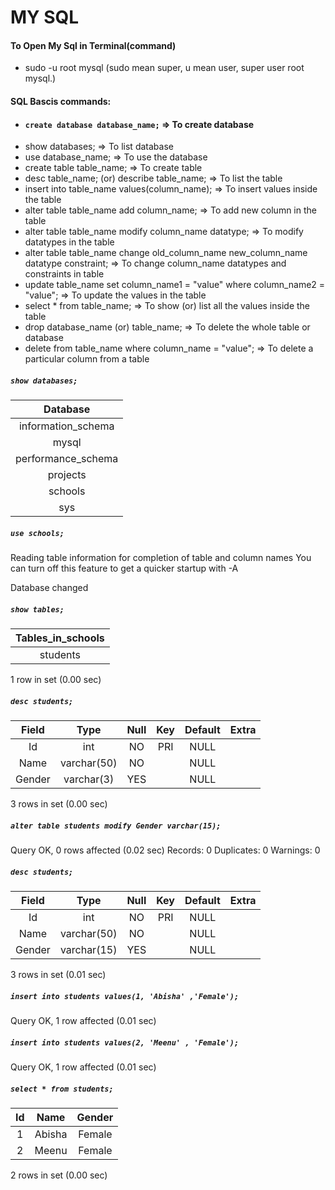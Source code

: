 # MY SQL

#### To Open My Sql in Terminal(command)
  * sudo -u root mysql 
  (sudo mean super, u mean user, super user root mysql.)

#### SQL Bascis commands:
* #### ``` create database database_name; ``` => To create database
* show databases; => To list database
* use database_name; => To use the database
* create table table_name; => To create table
* desc table_name; (or) describe table_name; => To list the table 
* insert into table_name values(column_name); => To insert values inside the table
* alter table table_name add column_name; => To add new column in the table
* alter table table_name modify column_name datatype; => To modify datatypes in the table
* alter table table_name change old_column_name new_column_name datatype constraint; => To change column_name datatypes and constraints in table
* update table_name set column_name1 = "value" where column_name2 = "value"; => To update the values in the table
* select * from table_name; => To show (or) list all the values inside the table
* drop database_name (or) table_name; => To delete the whole table or database
* delete from table_name where column_name = "value"; => To delete a particular column from a table

##### ``` show databases; ```

| Database           |
|:------------------:|
| information_schema |
| mysql              |
| performance_schema |
| projects           |
| schools            |
| sys                |

##### ``` use schools; ```
Reading table information for completion of table and column names
You can turn off this feature to get a quicker startup with -A

Database changed

##### ``` show tables; ```

| Tables_in_schools |
|:-----------------:|
| students          |

1 row in set (0.00 sec)

##### ``` desc students; ```

| Field  | Type        | Null | Key | Default | Extra |
|:------:|:-----------:|:----:|:---:|:-------:|:-----:|
| Id     | int         | NO   | PRI | NULL    |       |
| Name   | varchar(50) | NO   |     | NULL    |       |
| Gender | varchar(3)  | YES  |     | NULL    |       |

3 rows in set (0.00 sec)

##### ``` alter table students modify Gender varchar(15); ```
Query OK, 0 rows affected (0.02 sec)
Records: 0  Duplicates: 0  Warnings: 0

##### ``` desc students; ```

| Field  | Type        | Null | Key | Default | Extra |
|:------:|:-----------:|:----:|:---:|:-------:|:-----:|
| Id     | int         | NO   | PRI | NULL    |       |
| Name   | varchar(50) | NO   |     | NULL    |       |
| Gender | varchar(15) | YES  |     | NULL    |       |

3 rows in set (0.01 sec)

##### ``` insert into students values(1, 'Abisha' ,'Female'); ```
Query OK, 1 row affected (0.01 sec)

##### ``` insert into students values(2, 'Meenu' , 'Female'); ```
Query OK, 1 row affected (0.01 sec)

##### ``` select * from students; ```

| Id | Name   | Gender |
|:--:|:------:|:------:|
|  1 | Abisha | Female |
|  2 | Meenu  | Female |

2 rows in set (0.00 sec)
